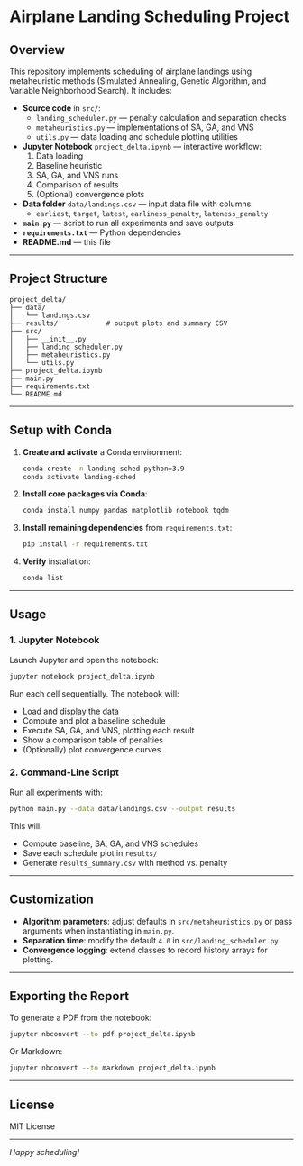 # Airplane Landing Scheduling Project

## Overview

This repository implements scheduling of airplane landings using metaheuristic methods (Simulated Annealing, Genetic Algorithm, and Variable Neighborhood Search). It includes:

- **Source code** in `src/`:
  - `landing_scheduler.py` — penalty calculation and separation checks
  - `metaheuristics.py` — implementations of SA, GA, and VNS
  - `utils.py` — data loading and schedule plotting utilities
- **Jupyter Notebook** `project_delta.ipynb` — interactive workflow:
  1. Data loading
  2. Baseline heuristic
  3. SA, GA, and VNS runs
  4. Comparison of results
  5. (Optional) convergence plots
- **Data folder** `data/landings.csv` — input data file with columns:
  - `earliest`, `target`, `latest`, `earliness_penalty`, `lateness_penalty`
- **`main.py`** — script to run all experiments and save outputs
- **`requirements.txt`** — Python dependencies
- **README.md** — this file

---

## Project Structure

```
project_delta/
├── data/
│   └── landings.csv
├── results/            # output plots and summary CSV
├── src/
│   ├── __init__.py
│   ├── landing_scheduler.py
│   ├── metaheuristics.py
│   └── utils.py
├── project_delta.ipynb
├── main.py
├── requirements.txt
└── README.md
```

---

## Setup with Conda

1. **Create and activate** a Conda environment:
   ```bash
   conda create -n landing-sched python=3.9
   conda activate landing-sched
   ```

2. **Install core packages via Conda**:
   ```bash
   conda install numpy pandas matplotlib notebook tqdm
   ```

3. **Install remaining dependencies** from `requirements.txt`:
   ```bash
   pip install -r requirements.txt
   ```

4. **Verify** installation:
   ```bash
   conda list
   ```

---

## Usage

### 1. Jupyter Notebook

Launch Jupyter and open the notebook:
```bash
jupyter notebook project_delta.ipynb
```

Run each cell sequentially. The notebook will:
- Load and display the data
- Compute and plot a baseline schedule
- Execute SA, GA, and VNS, plotting each result
- Show a comparison table of penalties
- (Optionally) plot convergence curves

### 2. Command-Line Script

Run all experiments with:
```bash
python main.py --data data/landings.csv --output results
```
This will:
- Compute baseline, SA, GA, and VNS schedules
- Save each schedule plot in `results/`
- Generate `results_summary.csv` with method vs. penalty

---

## Customization

- **Algorithm parameters**: adjust defaults in `src/metaheuristics.py` or pass arguments when instantiating in `main.py`.
- **Separation time**: modify the default `4.0` in `src/landing_scheduler.py`.
- **Convergence logging**: extend classes to record history arrays for plotting.

---

## Exporting the Report

To generate a PDF from the notebook:
```bash
jupyter nbconvert --to pdf project_delta.ipynb
```
Or Markdown:
```bash
jupyter nbconvert --to markdown project_delta.ipynb
```

---

## License

MIT License

---

*Happy scheduling!*
